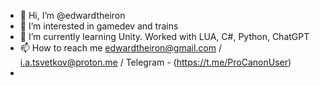 - 👋 Hi, I’m @edwardtheiron
- 👀 I’m interested in gamedev and trains
- 🌱 I’m currently learning Unity. Worked with LUA, C#, Python, ChatGPT
- 📫 How to reach me edwardtheiron@gmail.com / i.a.tsvetkov@proton.me / Telegram - (https://t.me/ProCanonUser)
- 
<!---
edwardtheiron/edwardtheiron is a ✨ special ✨ repository because its `README.md` (this file) appears on your GitHub profile.
You can click the Preview link to take a look at your changes.
--->
